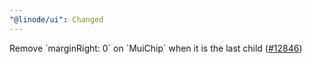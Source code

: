 ```yaml
---
"@linode/ui": Changed
---
```


Remove \`marginRight: 0\` on \`MuiChip\` when it is the last child ([#12846](https://github.com/linode/manager/pull/12846))
